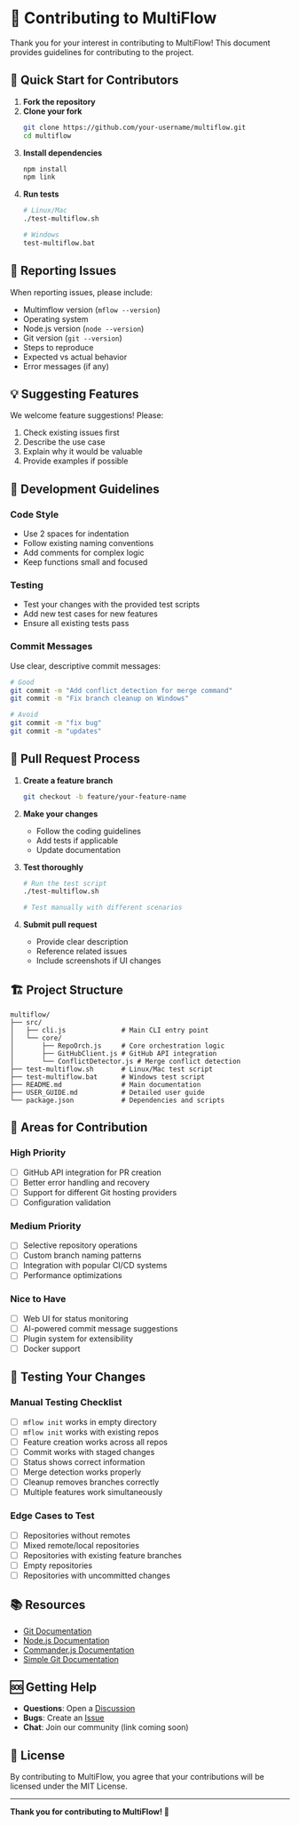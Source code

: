 # 🤝 Contributing to MultiFlow

Thank you for your interest in contributing to MultiFlow! This document provides guidelines for contributing to the project.

## 🚀 Quick Start for Contributors

1. **Fork the repository**
2. **Clone your fork**
   ```bash
   git clone https://github.com/your-username/multiflow.git
   cd multiflow
   ```
3. **Install dependencies**
   ```bash
   npm install
   npm link
   ```
4. **Run tests**
   ```bash
   # Linux/Mac
   ./test-multiflow.sh
   
   # Windows
   test-multiflow.bat
   ```

## 🐛 Reporting Issues

When reporting issues, please include:
- Multimflow version (`mflow --version`)
- Operating system
- Node.js version (`node --version`)
- Git version (`git --version`)
- Steps to reproduce
- Expected vs actual behavior
- Error messages (if any)

## 💡 Suggesting Features

We welcome feature suggestions! Please:
1. Check existing issues first
2. Describe the use case
3. Explain why it would be valuable
4. Provide examples if possible

## 🔧 Development Guidelines

### Code Style
- Use 2 spaces for indentation
- Follow existing naming conventions
- Add comments for complex logic
- Keep functions small and focused

### Testing
- Test your changes with the provided test scripts
- Add new test cases for new features
- Ensure all existing tests pass

### Commit Messages
Use clear, descriptive commit messages:
```bash
# Good
git commit -m "Add conflict detection for merge command"
git commit -m "Fix branch cleanup on Windows"

# Avoid
git commit -m "fix bug"
git commit -m "updates"
```

## 📝 Pull Request Process

1. **Create a feature branch**
   ```bash
   git checkout -b feature/your-feature-name
   ```

2. **Make your changes**
   - Follow the coding guidelines
   - Add tests if applicable
   - Update documentation

3. **Test thoroughly**
   ```bash
   # Run the test script
   ./test-multiflow.sh
   
   # Test manually with different scenarios
   ```

4. **Submit pull request**
   - Provide clear description
   - Reference related issues
   - Include screenshots if UI changes

## 🏗️ Project Structure

```
multiflow/
├── src/
│   ├── cli.js              # Main CLI entry point
│   └── core/
│       ├── RepoOrch.js     # Core orchestration logic
│       ├── GitHubClient.js # GitHub API integration
│       └── ConflictDetector.js # Merge conflict detection
├── test-multiflow.sh       # Linux/Mac test script
├── test-multiflow.bat      # Windows test script
├── README.md               # Main documentation
├── USER_GUIDE.md           # Detailed user guide
└── package.json            # Dependencies and scripts
```

## 🎯 Areas for Contribution

### High Priority
- [ ] GitHub API integration for PR creation
- [ ] Better error handling and recovery
- [ ] Support for different Git hosting providers
- [ ] Configuration validation

### Medium Priority
- [ ] Selective repository operations
- [ ] Custom branch naming patterns
- [ ] Integration with popular CI/CD systems
- [ ] Performance optimizations

### Nice to Have
- [ ] Web UI for status monitoring
- [ ] AI-powered commit message suggestions
- [ ] Plugin system for extensibility
- [ ] Docker support

## 🧪 Testing Your Changes

### Manual Testing Checklist
- [ ] `mflow init` works in empty directory
- [ ] `mflow init` works with existing repos
- [ ] Feature creation works across all repos
- [ ] Commit works with staged changes
- [ ] Status shows correct information
- [ ] Merge detection works properly
- [ ] Cleanup removes branches correctly
- [ ] Multiple features work simultaneously

### Edge Cases to Test
- [ ] Repositories without remotes
- [ ] Mixed remote/local repositories
- [ ] Repositories with existing feature branches
- [ ] Empty repositories
- [ ] Repositories with uncommitted changes

## 📚 Resources

- [Git Documentation](https://git-scm.com/doc)
- [Node.js Documentation](https://nodejs.org/docs/)
- [Commander.js Documentation](https://github.com/tj/commander.js)
- [Simple Git Documentation](https://github.com/steveukx/git-js)

## 🆘 Getting Help

- **Questions**: Open a [Discussion](https://github.com/your-username/multiflow/discussions)
- **Bugs**: Create an [Issue](https://github.com/your-username/multiflow/issues)
- **Chat**: Join our community (link coming soon)

## 📄 License

By contributing to MultiFlow, you agree that your contributions will be licensed under the MIT License.

---

**Thank you for contributing to MultiFlow! 🌊**
